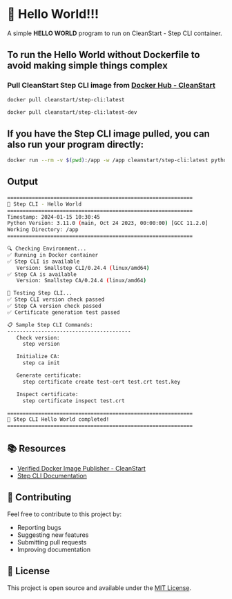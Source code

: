 # 🚀 Hello World!!! 

A simple **HELLO WORLD** program to run on CleanStart - Step CLI container. 

## To run the Hello World without Dockerfile to avoid making simple things complex

### Pull CleanStart Step CLI image from [Docker Hub - CleanStart](https://hub.docker.com/u/cleanstart) 
```bash
docker pull cleanstart/step-cli:latest
```
```bash
docker pull cleanstart/step-cli:latest-dev
```

## If you have the Step CLI image pulled, you can also run your program directly:
```bash
docker run --rm -v $(pwd):/app -w /app cleanstart/step-cli:latest python hello_world.py
```
## Output 
```bash
============================================================
🔐 Step CLI - Hello World
============================================================
Timestamp: 2024-01-15 10:30:45
Python Version: 3.11.0 (main, Oct 24 2023, 00:00:00) [GCC 11.2.0]
Working Directory: /app
============================================================

🔍 Checking Environment...
✅ Running in Docker container
✅ Step CLI is available
   Version: Smallstep CLI/0.24.4 (linux/amd64)
✅ Step CA is available
   Version: Smallstep CA/0.24.4 (linux/amd64)

🧪 Testing Step CLI...
✅ Step CLI version check passed
✅ Step CA version check passed
✅ Certificate generation test passed

📋 Sample Step CLI Commands:
----------------------------------------
   Check version:
     step version

   Initialize CA:
     step ca init

   Generate certificate:
     step certificate create test-cert test.crt test.key

   Inspect certificate:
     step certificate inspect test.crt

============================================================
🎉 Step CLI Hello World completed!
============================================================
```

## 📚 Resources

- [Verified Docker Image Publisher - CleanStart](https://cleanstart.com/)
- [Step CLI Documentation](https://smallstep.com/docs/step-cli/)

## 🤝 Contributing

Feel free to contribute to this project by:
- Reporting bugs
- Suggesting new features
- Submitting pull requests
- Improving documentation

## 📄 License
This project is open source and available under the [MIT License](LICENSE).